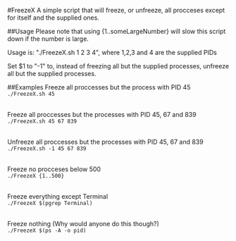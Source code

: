 #FreezeX
A simple script that will freeze, or unfreeze, all procceses except for itself and the supplied ones. 

##Usage
Please note that using {1..someLargeNumber} will slow this script down if the number is large.

Usage is: "./FreezeX.sh 1 2 3 4", where 1,2,3 and 4 are the supplied PIDs

Set $1 to "-1" to, instead of freezing all but the supplied processes, unfreeze all but the supplied processes.

##Examples
Freeze all proccesses but the process with PID 45<br>`./FreezeX.sh 45`<br><br>

Freeze all proccesses but the processes with PID 45, 67 and 839<br>`./FreezeX.sh 45 67 839`<br><br>

Unfreeze all proccesses but the processes with PID 45, 67 and 839<br>`./FreezeX.sh -1 45 67 839`<br><br>

Freeze no procceses below 500<br>`./FreezeX {1..500}`<br><br>

Freeze everything except Terminal<br>`./FreezeX $(pgrep Terminal)`<br><br>

Freeze nothing (Why would anyone do this though?)<br>`./FreezeX $(ps -A -o pid)`<br><br>
